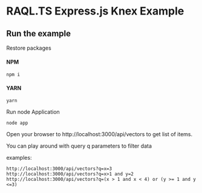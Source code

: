 # RAQL.TS Express.js Knex Example

## Run the example

Restore packages
#### NPM
```
npm i
```
#### YARN
```
yarn
```

Run node Application

```
node app
```

Open your browser to http://localhost:3000/api/vectors to get  list of items.

You can play around with query q parameters to filter data

examples:

```
http://localhost:3000/api/vectors?q=x=3
http://localhost:3000/api/vectors?q=x>1 and y=2
http://localhost:3000/api/vectors?q=(x > 1 and x < 4) or (y >= 1 and y <=3)
```
